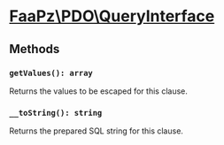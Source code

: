 # [FaaPz\PDO\QueryInterface](../src/QueryInterface.php)

## Methods

### `getValues(): array`

Returns the values to be escaped for this clause.

### `__toString(): string`

Returns the prepared SQL string for this clause.
